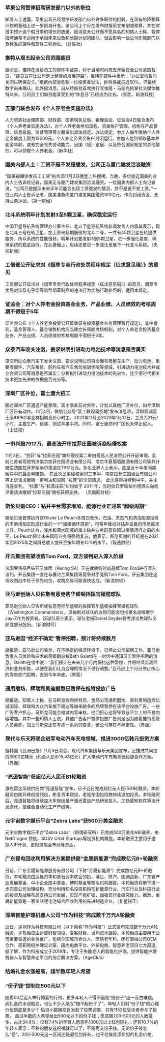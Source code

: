 ### 苹果公司暂停招聘研发部门以外的职位
知情人士透露，苹果公司已经暂停研发部门以外许多职位的招聘，在现有的降预算计划的基础上进一步削减开支。该公司上个月在发布财报前宣布削减预算，并在财报中预计这个假日季的增长将放缓。因消息未公开而不愿具名的知情人士称，暂停招聘通常不适用于承担未来设备和长期计划的团队，但会影响一些公司职能部门以及标准的硬件和软件工程岗位。（财联社）
### 推特从周五起全公司范围裁员
据消息，推特在发给员工的邮件中证实，将于当地时间周五开始在全公司范围裁员，“裁员旨在让公司走上健康的发展道路”。推特在邮件中表示：“办公室将暂时关闭以确保安全。”根据内部消息和一位投资者说法，推特将裁员近50%，但最终数字尚未确认。此外据消息，自从特斯拉首席执行官埃隆・马斯克执掌社交媒体推特以来，公司员工们每月能享受到的“休息日”已经成为过去。（界面、新浪科技）
### 五部门联合发布《个人养老金实施办法》
人力资源社会保障部、财政部、国家税务总局、银保监会、证监会4日联合发布《个人养老金实施办法》，对个人养老金参加流程、资金账户管理、机构与产品管理、信息披露、监督管理等方面做出具体规定。办法规定，参加人每年缴纳个人养老金额度上限为12000元。个人养老金资金账户封闭运行，参加人达到领取基本养老金年龄，或者完全丧失劳动能力、出国（境）定居、以及符合国家规定的其他情形，可以领取个人养老金。（新华社）
### 国美内部人士：工资不是不发是缓发，公司正与厦门建发洽谈融资
“国美被曝停发员工工资”的传闻11月3日晚登上热搜榜。当晚，多位接近国美的业内人士告诉经记者，国美正与厦门建发集团洽谈融资。一位国美内部人士向记者说，“公司只是提示未来半年可能会出现工资缓发的情况，并不是说不发工资。”一位业内人士告诉记者，国美准备向厦门建发集团融资100亿元，作为封闭资金，支持业务运营。（第一财经）
### 北斗系统明年计划发射3至5颗卫星，确保稳定运行
中国卫星导航系统管理办公室主任、北斗卫星导航系统新闻发言人冉承其表示，现在北斗三号在轨卫星，加上原来超期服役的北斗二号，一共有45颗卫星在轨提供服务，所以系统的性能很好。明年计划要发射3到5颗卫星，进一步强化星座，确保系统的稳定运行。在此基础上，后续还要进一步深化发展下一代北斗系统。（央视新闻）
### 工信部公开征求对《烟草专卖行政处罚程序规定（征求意见稿）》的意见
工信部公开征求对《烟草专卖行政处罚程序规定（征求意见稿）》的意见，烟草专卖局对涉及电子烟等新型烟草制品的违法行为实施行政处罚的，适用本规定。
### 证监会：对个人养老金投资基金业务、产品业绩、人员绩效的考核周期不得短于5年
证监会公布《个人养老金投资公开募集证券投资基金业务管理暂行规定》。其中提到，基金管理人、基金销售机构应当建立长周期考核机制，对个人养老金投资基金业务、产品业绩、人员绩效的考核周期不得短于5年。
### 众泰汽车收关注函，要求说明引进动力电池技术等消息是否属实
深交所向众泰汽车下发关注函，要求说明公司将全面布局整车生产、动力电池、重要零部件、汽车租赁、网约车和汽车售后培训学院等领域，引进动力电池技术并成立合资公司等消息是否属实；分析拟引进动力电池技术的先进性，比宁德时代相关技术更加先进的依据是否充分等。
### 深圳厂区补位，富士康大招工
面对郑州厂区遭遇产能受限，富士康此前对外称，计划以其他厂区补位，如今深圳厂区已有动作。11月4日，微信公众号“富工联观澜招聘”发布消息称，深圳观澜富士康IDPBG事业群招聘高价小时工，2022年11月至2023年1月31日，工资为21元/小时，主要生产、组装、测试苹果手机。同时，富士康郑州厂区也未停止招人。（上证报）
### 一审判赔7917万，最高法开审拉菲庄园被诉商标侵权案
11月3日，“拉菲”与“拉菲庄园”商标侵权案二审由最高人民法院公开开庭审理。此前江苏省高院判决南京拉菲庄园酒业有限公司、南京华夏葡萄酿酒有限公司等共计赔偿法国拉菲罗斯柴尔德酒庄7917万元。多名业界人士表示，这是近十年来同类案件中的最高判赔额。 在此次民事侵权案的二审中，南京拉菲庄园酒业有限公司等上诉请求撤销一审判决和驳回 “拉菲”的全部请求。 此次庭审持续到中午，并未当庭宣判。 “拉菲”与“拉菲庄园”纠纷始于 2011 年，当时拉菲罗斯柴尔德酒庄向商评委请求撤销“拉菲庄园”商标获得支持。 （凤凰网财经）
### 斯伦贝谢CEO：钻井平台需求增加，能源行业正迎来“超级周期”
斯伦贝谢首席执行官Olivier Le Peuch本周四表示，石油、天然气和清洁能源投资的不断增加正形成行业的一个“超级循环周期”，将常年推动对钻井设备的市场需求上升。Peuch认为，浅水和深水区域的海上钻井业务前景将超过疫情流行之前的水平。Le Peuch预计未来国际业务将强劲复苏，他表示，斯伦贝谢的目标是在2021年到2025年之间将总收入提升至按年增长15%的水平。（智通财经）
### 开云集团有望收购Tom Ford，双方谈判进入深入阶段
法国奢侈品巨头开云集团（Kering SA）正在就收购时尚品牌Tom Ford进行深入谈判。开云集团一直在与雅诗兰黛集团等竞争对手竞购Tom Ford。开云集团在这场收购战中处于领先地位，收购交易可能很快达成。（新浪财经）
### 亚马逊创始人贝佐斯有意竞购华盛顿指挥官橄榄球队
亚马逊创始人贝佐斯或有意竞标华盛顿的指挥官华盛顿指挥官橄榄球队（Washington Commanders）。贝佐斯对球队的收购可能会包括著名说唱歌手Jay-Z作为投资者。该球队周三表示，球队老板Daniel Snyder将考虑出售球队全部或部分股份。（新浪财经）
### 亚马逊因“经济不确定”暂停招聘，预计将持续数月
据报道，亚马逊公司表示，在不确定的经济环境下，已停止公司招聘工作。亚马逊负责人员体验和技术的高级副总裁Beth Galetti在一封信中通知员工暂停招聘的消息。Galetti在信中说：“我们预计在未来几个月内保持这种暂停，并将继续监测经济和业务形势，以便在我们认为合理的情况下进行调整。”亚马逊上个月已停止核心的零售部门招聘，直到今年年底。（界面）
### 通用磨坊、辉瑞和奥迪据悉已暂停在推特投放广告
据报道，知情人士称，在马斯克收购推特后，食品公司通用磨坊、奥利奥制造商亿滋国际、辉瑞和大众汽车旗下奥迪等越来越多的品牌暂停在该平台投放广告。一些广告客户担心，马斯克可能会缩减内容审核，他们担心这将导致该平台上的不良内容增加。其中一些知情人士说，其他广告客户暂停投放广告则是因为随着推特高管人员离职，加上马斯克正在考虑一系列的变革，该公司存在不确定性。（界面）
### 现代与乐天将联合进军电动汽车充电领域，推进3000亿韩元投资方案
据韩国《亚洲日报》11月3日消息，现代汽车集团与乐天集团宣布，正推进共同投资3000亿韩元（约合人民币15.43亿元）扩大电动汽车充电基础设施合作方案。（界面）
### “亮道智能”获超亿元人民币B1轮融资
激光雷达系统供应商“亮道智能”宣布，已于近日完成超亿元人民币B1轮融资。本轮融资由朗玛峰创投领投，彬复资本跟投，老股东国投招商持续追加投资。本轮融资后，亮道智能将继续加大车规级量产激光雷达产品研发投入，加快感知软件算法开发迭代，搭建全自动化生产产线等。
### 元宇宙数字娱乐平台“Zebra Labs”获500万美金融资
元宇宙数字娱乐平台“Zebra Labs”（斑偶研究所）已完成500万美金A轮融资，由NetDragon 领投，SOSV Orbit Startups等投资机构跟投。本轮融资主要用于虚拟人IP开发、虚拟演唱会布局等方面。
### 广东锂电回收利用解决方案提供商“金晟新能源”完成数亿元B+轮融资
日前，广东金晟新能源股份有限公司（下称“金晟新能源”）完成数亿元B+轮融资，本轮融资由达晨资本和基石资本联合领投，博世、陕汽、国调战新、广东省产业发展基金、中小企业国中基金、博时基金等知名机构跟投。本轮融资将用于进一步完善公司治理结构，充分利用知名投资机构在新能源行业、汽车行业及科技行业的投资及战略布局支持公司发展，实现产能扩张，加强其行业研究能力。据悉，金晟新能源是一家专注锂电池综合回收利用的先进制造企业。（复星锐正）
### 深圳智能护理机器人公司“作为科技”完成数千万元A轮融资
近日，深圳作为科技有限公司（以下简称“作为科技”）正式宣布完成数千万元A轮融资。本轮融资由达晨财智领投，麦客财智、世均资本跟投。本轮融资主要用于公司重要渠道的业务推广，包括全国城市合伙人、医院老年科、医疗器械公司OEM合作、高职院校护理实训室、国内电商平台、外贸电商、智慧养老项目七大渠道。据了解，作为科技成立于2019年，专注于失能老人的智能化护理，提供智能护理机器人与智慧养老平台的综合解决方案。（AgeClub）
### 结婚礼金水涨船高，超半数年轻人希望

### “份子钱”控制在500元以下
随着00后迈入举行婚宴的行列，更多年轻人不得不面临“随份子”这一亘古难题。而礼金的水涨船高，也让不少人感叹“随不起份子了”。年轻人们对“份子钱”的心理价位到底是多少？·后浪小数据栏目发起了投票调查，共有1152位受访者参与了投票。
超过半数的人希望给出500元以下的份子钱；愿意随200-500元的人数最多，占比34.8%；仅有7.4%的年轻人愿意包1000元以上红包随礼；还有10.7%的年轻人表示：不熟的朋友送祝福就可以了，不需再交份子钱。无论份子钱怎么“卷”，200-500元这一区间还是最恰到好处、也不给彼此添负担的礼金价格。
